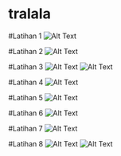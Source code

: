 # tralala
#Latihan 1
![Alt Text](https://github.com/lethanfadlil/tralala/blob/master/Jobs%20Sheet%205%20-%20Word%2022_08_2019%2021_16_58.png)

#Latihan 2
![Alt Text](https://github.com/lethanfadlil/tralala/blob/master/latihan%202.png)

#Latihan 3
![Alt Text](https://github.com/lethanfadlil/tralala/blob/master/latihan%203.png)
![Alt Text](https://github.com/lethanfadlil/tralala/blob/master/JobsSheet%20Operator%20Latihan%203%20-%20Word%2022_08_2019%2021_03_19.png)

#Latihan 4
![Alt Text](https://github.com/lethanfadlil/tralala/blob/master/JobSheet%20Operator%20Latihan%204%20-%20Word%2022_08_2019%2019_54_04.png)

#Latihan 5
![Alt Text](https://github.com/lethanfadlil/tralala/blob/master/JobSheet%20Operator%20Latihan%206%20-%20Word%2022_08_2019%2019_55_48.png)

#Latihan 6
![Alt Text](https://github.com/lethanfadlil/tralala/blob/master/JobSheet%20Operator%20Latihan%206%20-%20Word%2022_08_2019%2019_55_48.png)

#Latihan 7
![Alt Text](https://github.com/lethanfadlil/tralala/blob/master/latihan%207.png)

#Latihan 8
![Alt Text](https://github.com/lethanfadlil/tralala/blob/master/latihan%208.png)
![Alt Text](https://github.com/lethanfadlil/tralala/blob/master/JobSheet%20Operator%20Latihan%208.png)
